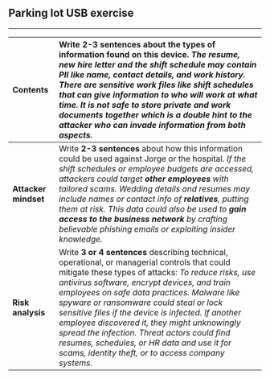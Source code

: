 ## **Parking lot USB exercise**

---

| Contents | Write 2-3 sentences about the types of information found on this device. *The resume, new hire letter and the shift schedule may contain PII like name, contact details, and work history. There are sensitive work files like shift schedules that can give information to who will work at what time. It is not safe to store private and work documents together which is a double hint to the attacker who can invade information from both aspects.* |
| :---- | :---- |
| **Attacker mindset** | Write **2-3 sentences** about how this information could be used against Jorge or the hospital. *If the shift schedules or employee budgets are accessed, attackers could target **other employees** with tailored scams. Wedding details and resumes may include names or contact info of **relatives**, putting them at risk.  This data could also be used to **gain access to the business network** by crafting believable phishing emails or exploiting insider knowledge.* |
| **Risk analysis** | Write **3 or 4 sentences** describing technical, operational, or managerial controls that could mitigate these types of attacks:  *To reduce risks, use antivirus software, encrypt devices, and train employees on safe data practices. Malware like spyware or ransomware could steal or lock sensitive files if the device is infected. If another employee discovered it, they might unknowingly spread the infection. Threat actors could find resumes, schedules, or HR data and use it for scams, identity theft, or to access company systems.* |


